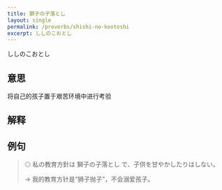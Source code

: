 ```yaml
---
title: 獅子の子落とし
layout: single
permalink: /proverbs/shishi-no-kootoshi
excerpt: ししのこおとし
---
```


ししのこおとし

## 意思

将自己的孩子置于艰苦环境中进行考验

## 解释

## 例句

> ◎ 私の教育方針は 獅子の子落とし で、子供を甘やかしたりはしない。
>
> → 我的教育方针是“狮子抛子”，不会溺爱孩子。

